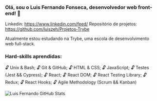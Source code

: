### Olá, sou o Luis Fernando Fonseca, desenvolvedor web front-end! 👋

Linkedin: https://www.linkedin.com/feed/
Repositório de projetos: https://github.com/luiszeh/Projetos-Trybe

Atualmente estou estudando na Trybe, uma escola de desenvolvimento web full-stack.

### Hard-skills aprendidas:
:unlock: Unix & Bash;
:unlock: Git & GitHub;
:unlock: HTML & CSS;
:unlock: JavaScript;
:unlock: Testes (Jest && Cypress);
:unlock: React;
:unlock: React DOM;
:unlock: React Testing Library;
:unlock: Redux;
:unlock: React Hooks;
:unlock: Agile Methodology (Scrum && Kanban)

![Luis Fernando GitHub Stats](https://github-readme-stats.vercel.app/api?username=luiszeh&show_icons=true)

<!--
**luiszeh/luiszeh** is a ✨ _special_ ✨ repository because its `README.md` (this file) appears on your GitHub profile.

Here are some ideas to get you started:

- 🔭 I’m currently working on ...
- 🌱 I’m currently learning ...
- 👯 I’m looking to collaborate on ...
- 🤔 I’m looking for help with ...
- 💬 Ask me about ...
- 📫 How to reach me: ...
- 😄 Pronouns: ...
- ⚡ Fun fact: ...
-->
